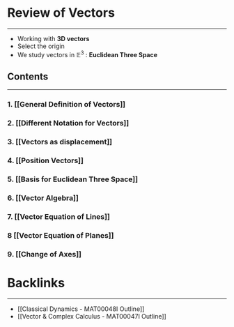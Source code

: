 # Review of Vectors
---
- Working with **3D vectors**
- Select the origin
- We study vectors in $\mathbb{E}^3$ : **Euclidean Three Space**
## Contents
---
### 1. [[General Definition of Vectors]]

### 2. [[Different Notation for Vectors]] 

### 3. [[Vectors as displacement]]

### 4. [[Position Vectors]]

### 5. [[Basis for Euclidean Three Space]] 

### 6. [[Vector Algebra]]

### 7. [[Vector Equation of Lines]]

### 8 [[Vector Equation of Planes]]

### 9. [[Change of Axes]]

# Backlinks
---
- [[Classical Dynamics - MAT00048I Outline]]
- [[Vector & Complex Calculus - MAT00047I Outline]]
